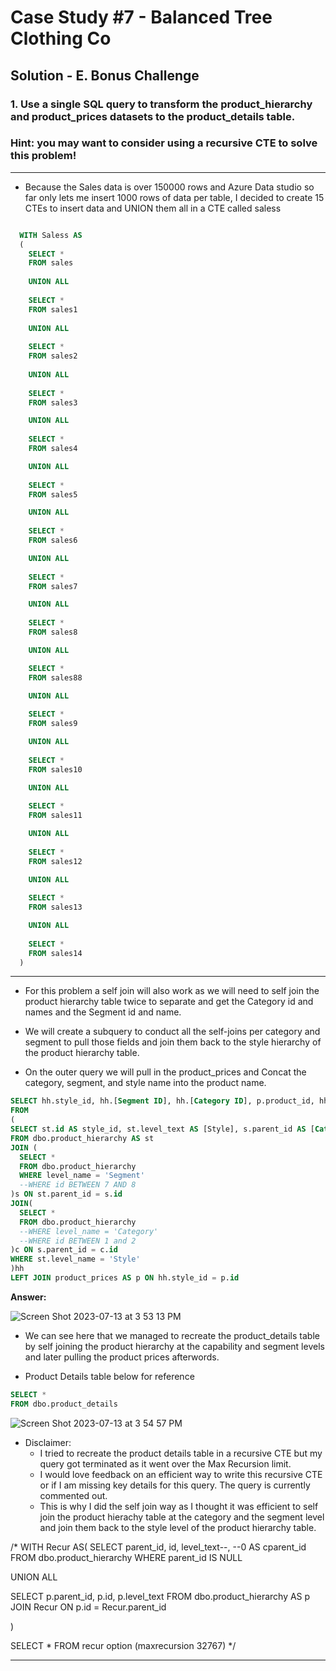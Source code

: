 # Case Study #7 - Balanced Tree Clothing Co

## Solution - E. Bonus Challenge

### 1. Use a single SQL query to transform the product_hierarchy and product_prices datasets to the product_details table.

### Hint: you may want to consider using a recursive CTE to solve this problem!

***

- Because the Sales data is over 150000 rows and Azure Data studio so far only lets me insert 1000 rows of data per table, I decided to create 15 CTEs to insert data and UNION them all in a CTE called saless

````SQL

  WITH Saless AS
  (
    SELECT *
    FROM sales
    
    UNION ALL
    
    SELECT *
    FROM sales1
    
    UNION ALL
    
    SELECT *
    FROM sales2 
    
    UNION ALL
    
    SELECT *
    FROM sales3

    UNION ALL
    
    SELECT *
    FROM sales4 

    UNION ALL
    
    SELECT *
    FROM sales5

    UNION ALL
    
    SELECT *
    FROM sales6

    UNION ALL
    
    SELECT *
    FROM sales7

    UNION ALL
    
    SELECT *
    FROM sales8

    UNION ALL

    SELECT *
    FROM sales88

    UNION ALL
    
    SELECT *
    FROM sales9

    UNION ALL
    
    SELECT *
    FROM sales10

    UNION ALL
    
    SELECT *
    FROM sales11

    UNION ALL
    
    SELECT *
    FROM sales12

    UNION ALL
    
    SELECT *
    FROM sales13

    UNION ALL
    
    SELECT *
    FROM sales14
  )
````

***

- For this problem a self join will also work as we will need to self join the product hierarchy table twice to separate and get the Category id and names and the Segment id and name.
  
- We will create a subquery to conduct all the self-joins per category and segment to pull those fields and join them back to the style hierarchy of the product hierarchy table.

- On the outer query we will pull in the product_prices  and Concat the category, segment, and style name into the product name.



````sql
SELECT hh.style_id, hh.[Segment ID], hh.[Category ID], p.product_id, hh.Style, hh.Category, hh.Segment, CONCAT(hh.Style, ' ', hh.Segment, ' - ', hh.Category) AS [Product Name], p.price
FROM 
(
SELECT st.id AS style_id, st.level_text AS [Style], s.parent_id AS [Category ID], c.level_text AS [Category], s.id AS [Segment ID], s.level_text AS [Segment]
FROM dbo.product_hierarchy AS st
JOIN (
  SELECT *
  FROM dbo.product_hierarchy
  WHERE level_name = 'Segment'
  --WHERE id BETWEEN 7 AND 8
)s ON st.parent_id = s.id
JOIN(
  SELECT * 
  FROM dbo.product_hierarchy
  --WHERE level_name = 'Category'
  --WHERE id BETWEEN 1 and 2
)c ON s.parent_id = c.id
WHERE st.level_name = 'Style' 
)hh
LEFT JOIN product_prices AS p ON hh.style_id = p.id


````


**Answer:**

![Screen Shot 2023-07-13 at 3 53 13 PM](https://github.com/KennethManzi1/8-week-SQL-Challenge/assets/120513764/b918e74a-ef90-4b72-9527-21552ac125d5)


- We can see here that we managed to recreate the product_details table by self joining the product hierarchy at the capability and segment levels and later pulling the product prices afterwords.



- Product Details table below for reference

````sql
SELECT *
FROM dbo.product_details
````

![Screen Shot 2023-07-13 at 3 54 57 PM](https://github.com/KennethManzi1/8-week-SQL-Challenge/assets/120513764/d5994c2b-1c80-4657-a8d4-6662ae729e0d)

- Disclaimer:
    - I tried to recreate the product details table in a recursive CTE but my query got terminated as it went over the Max Recursion limit.
    - I would love feedback on an efficient way to write this recursive CTE or if I am missing key details for this query. The query is currently commented out.
    - This is why I did the self join way as I thought it was efficient to self join the product hierachy table at the category and the segment level and join them back to the style level of the product hierarchy table.

/*
WITH Recur AS(
  SELECT parent_id, id, level_text--, --0 AS cparent_id
  FROM dbo.product_hierarchy
  WHERE parent_id IS NULL

UNION ALL 

SELECT p.parent_id, p.id, p.level_text 
FROM dbo.product_hierarchy AS p
JOIN Recur ON p.id = Recur.parent_id

) 

SELECT *
FROM recur
option (maxrecursion 32767)
*/




***
